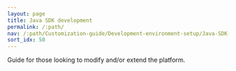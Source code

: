 ```yaml
---
layout: page
title: Java SDK development
permalink: /:path/
nav: /:path/Customization-guide/Development-environment-setup/Java-SDK-development
sort_idx: 50
---
```


Guide for those looking to modify and/or extend the platform.
